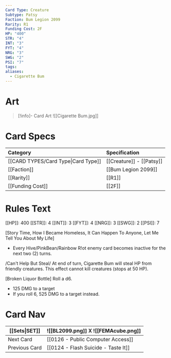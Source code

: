 ```yaml
---
Card Type: Creature
Subtype: Patsy
Faction: Bum Legion 2099
Rarity: R1
Funding Cost: 2F
HP: "400"
STR: "4"
INT: "3"
FYT: "4"
NRG: "3"
SWG: "2"
PSI: "7"
tags: 
aliases:
  - Cigarette Bum
---
```

# Art

> [!info]- Card Art
> ![[Cigarette Bum.jpg]]

# Card Specs

| Category | Specification| 
| :--- | :--- |
| [[CARD TYPES/Card Type\|Card Type]] | [[Creature]] - [[Patsy]] |  
| [[Faction]] | [[Bum Legion 2099]] |  
| [[Rarity]] | [[R1]] |  
| [[Funding Cost]] | [[2F]] |  

# Rules Text  

[[HP]]: 400 [[STR]]: 4 [[INT]]: 3 [[FYT]]: 4 [[NRG]]: 3 [[SWG]]: 2 [[PSI]]: 7  

[Story Time, How I Became Homeless, It Can Happen To Anyone, Let Me Tell You About My Life] 
- Every Hive/PinkBean/Rainbow R!ot enemy card becomes inactive for the next two (2) turns.
  
/Can't Help But Steal/ 
At end of turn, Cigarette Bum will steal HP from friendly creatures. 
This effect cannot kill creatures (stops at 50 HP).
  
[Broken Liquor Bottle] 
Roll a d6.
- 125 DMG to a target
- If you roll 6, 525 DMG to a target instead.

# Card Nav

| [[Sets\|SET]] |  ![[BL2099.png]] 𐌢 ![[FEMAcube.png]] |
| --- | --- |
| Next Card | [[0126 - Public Computer Access]] |
| Previous Card | [[0124 - Flash Suicide - Taste It]] |


